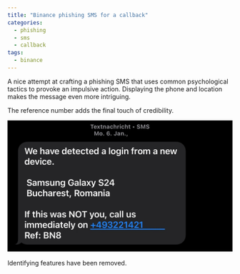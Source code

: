 ```yaml
---
title: "Binance phishing SMS for a callback"
categories:
  - phishing
  - sms
  - callback
tags:
  - binance
---
```


A nice attempt at crafting a phishing SMS that uses common psychological tactics to provoke an impulsive action. Displaying the phone and location makes the message even more intriguing.

The reference number adds the final touch of credibility.

![Image](/assets/images/2025-01-06-sms-binance.jpg)

Identifying features have been removed.